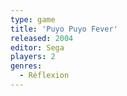 ```yaml
---
type: game
title: 'Puyo Puyo Fever'
released: 2004
editor: Sega
players: 2
genres:
  - Réflexion
---
```

